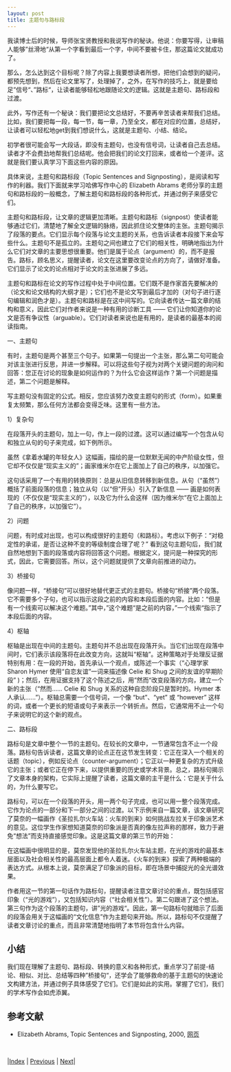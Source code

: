 ```yaml
---
layout: post
title: 主题句与路标段
---
```


我读博士后的时候，导师张宝贤教授和我说写作的秘诀。他说：你要写得，让审稿人能够”丝滑地“从第一个字看到最后一个字，中间不要被卡住，那这篇论文就成功了。

那么，怎么达到这个目标呢？除了内容上我要想读者所想，把他们会想到的疑问，都预先想到，然后在论文里写了，处理掉了，之外，在写作的技巧上，就是要给足”信号“、”路标“，让读者能够轻松地跟随论文的逻辑。这就是主题句、路标段和过渡。

此外，写作还有一个秘诀：我们要把论文总结好，不要再辛苦读者来帮我们总结。比如，我们要把每一段，每一节，每一章，乃至全文，都在对应的位置，总结好，让读者可以轻松地get到我们想说什么，这就是主题句、小结、结论。

初学者很可能会写一大段话，即没有主题句，也没有信号词，让读者自己去总结。读者才不会费劲地帮我们总结呢。他会把我们的论文打回来，或者给一个差评。这就是我们要认真学习下面这些内容的原因。

具体来说，主题句和路标段（Topic Sentences and Signposting），是阅读和写作的利器。我们下面就来学习哈佛写作中心的 Elizabeth Abrams 老师分享的主题句和路标段的一般概念，了解主题句和路标段的各种形式，并通过例子来感受它们。

主题句和路标段，让文章的逻辑更加清晰。主题句和路标（signpost）使读者能够通过它们，清楚地了解全文逻辑的脉络，因此抓住论文整体的主张。主题句揭示了段落的要点。它们显示每个段落与论文主题的关系，也告诉读者本段接下来会写些什么。主题句不是孤立的。主题句之间也建立了它们的相关性，明确地指出为什么它们对文章的主要思想很重要。他们是属于论点（argument）的，而不是报告。路标，顾名思义，提醒读者，论文在这里要改变论点的方向了，请做好准备。它们显示了论文的论点相对于论文的主张进展了多远。

主题句和路标在论文的写作过程中处于中间位置。它们既不是作家首先要解决的（论文和论文结构的大纲才是）；它们也不是论文写到最后才加的（对句子进行逐句编辑和润色才是）。主题句和路标是在这中间写的。它向读者传达一篇文章的结构和意义，因此它们对作者来说是一种有用的诊断工具 —— 它们让你知道你的论文是否有争议性（arguable）。它们对读者来说也是有用的，是读者的最基本的阅读指南。

一、主题句

有时，主题句是两个甚至三个句子。如果第一句提出一个主张，那么第二句可能会对该主张进行反思，并进一步解释。可以将这些句子视为对两个关键问题的询问和回答：您正在讨论的现象是如何运作的？为什么它会这样运作？第一个问题是描述，第二个问题是解释。

写主题句没有固定的公式。相反，您应该努力改变主题句的形式（form）。如果重复太频繁，那么任何方法都会变得乏味。这里有一些方法。

1）复杂句

在段落开头的主题句，加上一句，作上一段的过渡。这可以通过编写一个包含从句和独立从句的句子来完成，如下例所示。

虽然《拿着水罐的年轻女人》这幅画，描绘的是一位默默无闻的中产阶级女性，但它却不仅仅是“现实主义的”；画家维米尔在它上面加上了自己的秩序，以加强它。

这句话采用了一个有用的转换原则：总是从旧信息转移到新信息。从句（“虽然”）概括了前面段落的信息；独立从句（以“但”开头）引入了新信息 —— 画是如何表现的（不仅仅是“现实主义的”），以及它为什么会这样（因为维米尔“在它上面加上了自己的秩序，以加强它”）。

2）问题

问题，有时成对出现，也可以构成很好的主题句（和路标）。考虑以下例子：“对稳定性的承诺，是否让这种不变的等级制度合理了呢？” 看到这句主题句后，我们就自然地想到下面的段落或内容将回答这个问题。根据定义，提问是一种探究的形式，因此，它需要回答。所以，这个问题就提供了文章向前推进的动力。

3）桥接句

像问题一样，“桥接句”可以很好地替代更正式的主题句。桥接句“桥接”两个段落。它不需要多个子句，也可以指示这段之前的内容和本段后面的内容。比如：“但是有一个线索可以解决这个难题。”其中，”这个难题“是之前的内容，”一个线索“指示了本段后面的内容。

4）枢轴

枢轴是出现在中间的主题句。主题句并不总出现在段落开头。当它们出现在段落中间时，它们表示该段落将在此改变方向，这就叫“枢轴”。这种策略对于处理反证据特别有用：在一段的开始，首先承认一个观点，或陈述一个事实（“心理学家 Sharon Hymer 使用“自恋友谊”一词来描述像 Celie 和 Shug 之间的友谊的早期阶段” )；然后，在用证据支持了这个陈述之后，用”然而“改变段落的方向，建立一个新的主张（“然而...... Celie 和 Shug 关系的这种自恋阶段只是暂时的。Hymer 本人承认......”）。枢轴总需要一个信号词，一个像 “but”、“yet” 或 “however” 这样的词，或者一个更长的短语或句子来表示一个转折点。然后，它通常用不止一个句子来说明它的这个新的观点。

二、路标段

路标句是文章中整个一节的主题句。在较长的文章中，一节通常包含不止一个段落。路标句告诉读者，这篇文章的论点正在这节发生转变：它正在深入一个相关的话题（topic），例如反论点（counter-argument）；它正以一种更复杂的方式升级它的主张；或者它正在停下来，以提供重要的历史或学术背景。总之，路标句揭示了文章本身的架构，它实际上提醒了读者，这篇文章的主干是什么：它是关于什么的，为什么要写它。

路标句，可以在一个段落的开头，用一两个句子完成，也可以用一整个段落完成。它作为论点的一部分和下一部分之间的过渡。以下示例来自一篇文章，该文章研究了莫奈的一幅画作《圣拉扎尔火车站：火车的到来》如何挑战左拉关于印象派艺术的意见。这位学生作家想知道莫奈的印象派是否真的像左拉声称的那样，致力于避免“想法”而支持直接感觉印象。这是这篇文章的第三节的开始：

在这幅画中很明显的是，莫奈发现他的圣拉扎尔火车站主题，在光的游戏的最基本层面以及社会相关性的最高层面上都令人着迷。《火车的到来》探索了两种极端的表达方式。从根本上说，莫奈满足了印象派的目标，即在场景中捕捉光的全光谱效果。

作者用这一节的第一句话作为路标句，提醒读者注意文章讨论的重点，既包括感官印象（“光的游戏”），又包括知识内容（“社会相关性”）。第二句跟进了这个想法。第三句作为这个段落的主题句，讲”光的游戏“。因此，第一句路标句就暗示了后面的段落会用关于这幅画的“文化信息”作为主题句来开始。所以，路标句不仅提醒了读者文章讨论的重点，而且非常清楚地指明了本节将包含什么内容。

## 小结

我们现在理解了主题句、路标段、转换的意义和各种形式，重点学习了前提-结论、相似、对比、总结等四种”桥接句“，还学会了能够救命的基于主题句的快速论文构建方法，并通过例子具体感受了它们。它们是如此的实用。掌握了它们，我们的学术写作会如虎添翼。

## 参考文献

- Elizabeth Abrams, Topic Sentences and Signposting, 2000, [网页](https://writingcenter.fas.harvard.edu/pages/topic-sentences-and-signposting)

<br/>

|[Index](../../) | [Previous](3-6-reverse-outline) | [Next](3-10-bridge)|
